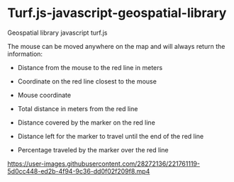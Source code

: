# Turf.js-javascript-geospatial-library
Geospatial library javascript turf.js

The mouse can be moved anywhere on the map and will always return the information:

- Distance from the mouse to the red line in meters

- Coordinate on the red line closest to the mouse

- Mouse coordinate

- Total distance in meters from the red line

- Distance covered by the marker on the red line

- Distance left for the marker to travel until the end of the red line

- Percentage traveled by the marker over the red line



https://user-images.githubusercontent.com/28272136/221761119-5d0cc448-ed2b-4f94-9c36-dd0f02f209f8.mp4

